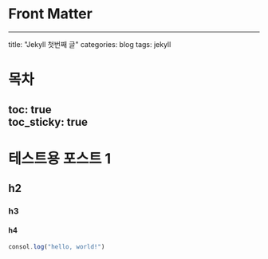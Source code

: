 # Front Matter
---
title: "Jekyll 첫번째 글"
categories: blog
tags: jekyll
# 목차
toc: true  
toc_sticky: true 
---

# 테스트용 포스트 1

## h2
### h3
#### h4
```javascript
consol.log("hello, world!")
```

